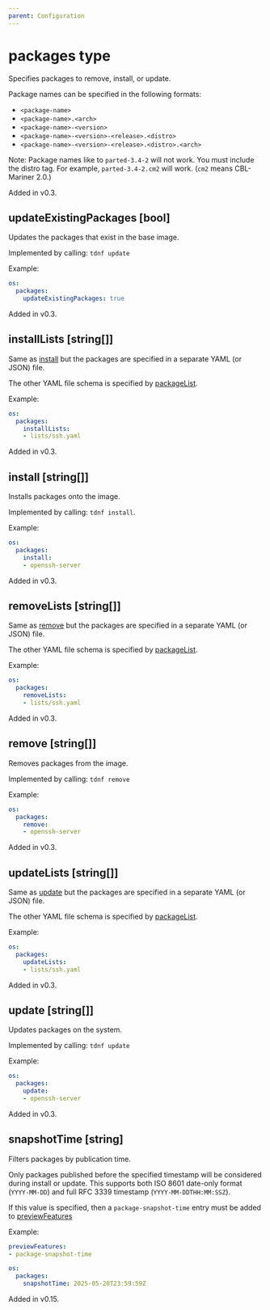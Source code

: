 ```yaml
---
parent: Configuration
---
```


# packages type

Specifies packages to remove, install, or update.

Package names can be specified in the following formats:

- `<package-name>`
- `<package-name>.<arch>`
- `<package-name>-<version>`
- `<package-name>-<version>-<release>.<distro>`
- `<package-name>-<version>-<release>.<distro>.<arch>`

Note: Package names like to `parted-3.4-2` will not work. You must include the distro
tag. For example, `parted-3.4-2.cm2` will work. (`cm2` means CBL-Mariner 2.0.)

Added in v0.3.

## updateExistingPackages [bool]

Updates the packages that exist in the base image.

Implemented by calling: `tdnf update`

Example:

```yaml
os:
  packages:
    updateExistingPackages: true
```

Added in v0.3.

## installLists [string[]]

Same as [install](#install-string) but the packages are specified in a
separate YAML (or JSON) file.

The other YAML file schema is specified by [packageList](./packagelist.md).

Example:

```yaml
os:
  packages:
    installLists:
    - lists/ssh.yaml
```

Added in v0.3.

## install [string[]]

Installs packages onto the image.

Implemented by calling: `tdnf install`.

Example:

```yaml
os:
  packages:
    install:
    - openssh-server
```

Added in v0.3.

## removeLists [string[]]

Same as [remove](#remove-string) but the packages are specified in a
separate YAML (or JSON) file.

The other YAML file schema is specified by [packageList](./packagelist.md).

Example:

```yaml
os:
  packages:
    removeLists:
    - lists/ssh.yaml
```

Added in v0.3.

## remove [string[]]

Removes packages from the image.

Implemented by calling: `tdnf remove`

Example:

```yaml
os:
  packages:
    remove:
    - openssh-server
```

Added in v0.3.

## updateLists [string[]]

Same as [update](#update-string) but the packages are specified in a
separate YAML (or JSON) file.

The other YAML file schema is specified by [packageList](./packagelist.md).

Example:

```yaml
os:
  packages:
    updateLists:
    - lists/ssh.yaml
```

Added in v0.3.

## update [string[]]

Updates packages on the system.

Implemented by calling: `tdnf update`

Example:

```yaml
os:
  packages:
    update:
    - openssh-server
```

Added in v0.3.

## snapshotTime [string]

Filters packages by publication time.

Only packages published before the specified timestamp will be considered during
install or update. This supports both ISO 8601 date-only format (`YYYY-MM-DD`)
and full RFC 3339 timestamp (`YYYY-MM-DDTHH:MM:SSZ`).

If this value is specified, then a `package-snapshot-time` entry must be added to
[previewFeatures](./config.md#previewfeatures-string)

Example:

```yaml
previewFeatures:
- package-snapshot-time

os:
  packages:
    snapshotTime: 2025-05-20T23:59:59Z
```

Added in v0.15.
